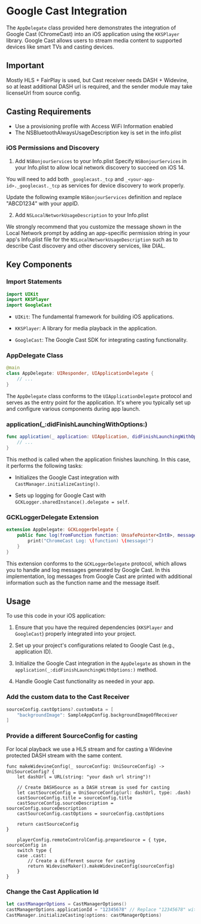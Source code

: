 # Google Cast Integration

The `AppDelegate` class provided here demonstrates the integration of Google Cast (ChromeCast) into an iOS application using the `KKSPlayer` library. Google Cast allows users to stream media content to supported devices like smart TVs and casting devices.

## Important
Mostly HLS + FairPlay is used, but Cast receiver needs DASH + Widevine, so at least additional DASH url is required, and the sender module may take licenseUrl from source config.

## Casting Requirements
- Use a provisioning profile with Access WiFi Information enabled
- The NSBluetoothAlwaysUsageDescription key is set in the info.plist

### iOS Permissions and Discovery

1. Add `NSBonjourServices` to your Info.plist
Specify `NSBonjourServices` in your Info.plist to allow local network discovery to succeed on iOS 14.

You will need to add both `_googlecast._tcp` and `_<your-app-id>._googlecast._tcp` as services for device discovery to work properly.

Update the following example `NSBonjourServices` definition and replace "ABCD1234" with your appID.

2. Add `NSLocalNetworkUsageDescription` to your Info.plist

We strongly recommend that you customize the message shown in the Local Network prompt by adding an app-specific permission string in your app's Info.plist file for the `NSLocalNetworkUsageDescription` such as to describe Cast discovery and other discovery services, like DIAL.

## Key Components

### Import Statements

```swift
import UIKit
import KKSPlayer
import GoogleCast
```

- `UIKit`: The fundamental framework for building iOS applications.

- `KKSPlayer`: A library for media playback in the application.

- `GoogleCast`: The Google Cast SDK for integrating casting functionality.

### AppDelegate Class

```swift
@main
class AppDelegate: UIResponder, UIApplicationDelegate {
    // ...
}
```

The `AppDelegate` class conforms to the `UIApplicationDelegate` protocol and serves as the entry point for the application. It's where you typically set up and configure various components during app launch.

### application(_:didFinishLaunchingWithOptions:)

```swift
func application(_ application: UIApplication, didFinishLaunchingWithOptions launchOptions: [UIApplication.LaunchOptionsKey: Any]?) -> Bool {
    // ...
}
```

This method is called when the application finishes launching. In this case, it performs the following tasks:

- Initializes the Google Cast integration with `CastManager.initializeCasting()`.

- Sets up logging for Google Cast with `GCKLogger.sharedInstance().delegate = self`.

### GCKLoggerDelegate Extension

```swift
extension AppDelegate: GCKLoggerDelegate {
    public func log(fromFunction function: UnsafePointer<Int8>, message: String) {
        print("ChromeCast Log: \(function) \(message)")
    }
}
```

This extension conforms to the `GCKLoggerDelegate` protocol, which allows you to handle and log messages generated by Google Cast. In this implementation, log messages from Google Cast are printed with additional information such as the function name and the message itself.

## Usage

To use this code in your iOS application:

1. Ensure that you have the required dependencies (`KKSPlayer` and `GoogleCast`) properly integrated into your project.

2. Set up your project's configurations related to Google Cast (e.g., application ID).

3. Initialize the Google Cast integration in the `AppDelegate` as shown in the `application(_:didFinishLaunchingWithOptions:)` method.

4. Handle Google Cast functionality as needed in your app.

### Add the custom data to the Cast Receiver
```swift
sourceConfig.castOptions?.customData = [
    "backgroundImage": SampleAppConfig.backgroundImageOfReceiver
]
```
### Provide a different SourceConfig for casting
For local playback we use a HLS stream and for casting a Widevine protected DASH stream with the same content.
```swift!
func makeWidevineConfig(_ sourceConfig: UniSourceConfig) -> UniSourceConfig? {
    let dashUrl = URL(string: "your dash url string")!

    // Create DASHSource as a DASH stream is used for casting
    let castSourceConfig = UniSourceConfig(url: dashUrl, type: .dash)
    castSourceConfig.title = sourceConfig.title
    castSourceConfig.sourceDescription = sourceConfig.sourceDescription
    castSourceConfig.castOptions = sourceConfig.castOptions

    return castSourceConfig
}

    playerConfig.remoteControlConfig.prepareSource = { type, sourceConfig in
    switch type {
    case .cast:
        // Create a different source for casting
        return WidevineMaker().makeWidevineConfig(sourceConfig)
    }
}
```
### Change the Cast Application Id
```swift
let castManagerOptions = CastManagerOptions()
castManagerOptions.applicationId = "12345678" // Replace "12345678" with your appID
CastManager.initializeCasting(options: castManagerOptions)
```
